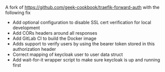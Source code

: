 A fork of https://github.com/geek-cookbook/traefik-forward-auth with the following fix

* Add optional configuration to disable SSL cert verification for local development
* Add CORs headers around all responses
* Add GitLab CI to build the Docker image
* Adds support to verify users by using the bearer token stored in this authorization header
* Correct mapping of keycloak user to user data struct 
* Add wait-for-it wrapper script to make sure keycloak is up and running first 
